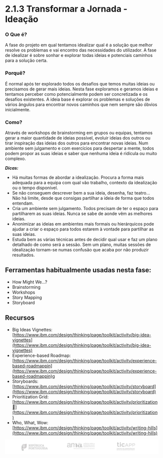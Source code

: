 # 2.1.3 Transformar a Jornada - Ideação

### O Que é?
A fase do projeto em qual tentamos idealizar qual é a solução que melhor resolve os problemas e vai encontro das necessidades do utilizador. A fase de idealizar é sobre sonhar e explorar todas ideias e potenciais caminhos para a solução certa.

### Porquê?
É normal após ter explorado todos os desafios que temos muitas ideias ou precisamos de gerar mais ideias. Nesta fase  exploramos e geramos ideias e tentamos perceber como potencialmente podem ser concretizada e os desafios existentes. A ideia base é explorar os problemas e soluções de vários ângulos para encontrar novos caminhos que nem sempre são óbvios inicialmente.

### Como?
Através de workshops de brainstorming em grupos ou equipas, tentamos gerar a maior quantidade de ideias possível, evoluir ideias dos outros ou tirar inspiração das ideias dos outros para encontrar novas ideias. Num ambiente sem julgamento e com exercícios para despertar a mente, todos podem propor as suas ideias e saber que nenhuma ideia é ridícula ou muito complexo.

***Dicas:***
* Há muitas formas de abordar a idealização. Procura a forma mais adequada para a equipa com qual vão trabalho, contexto da idealização ou o tempo disponível. 
* Se não conseguem descrever bem a sua ideia, desenha, faz teatro... Não há limite, desde que consigas partilhar a ideia de forma que todos entendam.
* Cria um ambiente sem julgamento. Todos precisam de ter o espaço para partilharem as suas ideias. Nunca se sabe de aonde vêm as melhores ideias.
* Anonimizar as ideias em ambientes mais formais ou hierárquicos pode ajudar a criar o espaço para todos estarem à vontade para partilhar as suas ideias.
* Estuda bem as várias técnicas antes de decidir qual usar e faz um plano detalhado de como será a sessão. Sem um plano, muitas sessões de idealização tornam-se numas confusão que acaba por não produzir resultados.

	
## Ferramentas habitualmente usadas nesta fase:
* 	How Might We...?
* 	Brainstorming
* 	Workshops
* 	Story Mapping
* 	Storyboard

## Recursos
* Big Ideas Vignettes: [https://www.ibm.com/design/thinking/page/toolkit/activity/big-idea-vignettes](https://www.ibm.com/design/thinking/page/toolkit/activity/big-idea-vignettes)
* Experience-based Roadmap: [https://www.ibm.com/design/thinking/page/toolkit/activity/experience-based-roadmappin](https://www.ibm.com/design/thinking/page/toolkit/activity/experience-based-roadmappin)g
* Storyboards:
[https://www.ibm.com/design/thinking/page/toolkit/activity/storyboard](https://www.ibm.com/design/thinking/page/toolkit/activity/storyboard)
* Prioritization Grid: [https://www.ibm.com/design/thinking/page/toolkit/activity/prioritization](https://www.ibm.com/design/thinking/page/toolkit/activity/prioritization)
* Who, What, Wow: [https://www.ibm.com/design/thinking/page/toolkit/activity/writing-hills](https://www.ibm.com/design/thinking/page/toolkit/activity/writing-hills)

![rodapé](images/rodape.png)